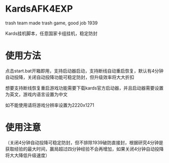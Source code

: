 # KardsAFK4EXP
trash team made trash game, good job 1939 

Kards挂机脚本，任意国家卡组挂机，稳定防封

# 使用方法
点击start.bat开箱即用，支持启动器启动，支持断线自动重启恢复，默认有4分钟自动投降，关闭自动投降功能可稳定防封，但升级效率将大大折扣

想要支持断线恢复重启游戏功能需要下载kards官方启动器，并且启动器需要设置为英文，游戏内语言设置为中文

如不能使用请将游戏分辨率设置为2220x1271

# 使用注意
（关闭4分钟自动投降可稳定防封，但不排除1939破防直接封，根据研究4分钟是获取经验的最大时间，赢局超过四分钟经验不会再增加，如果关闭4分钟自动投降将大大降低升级速度）
